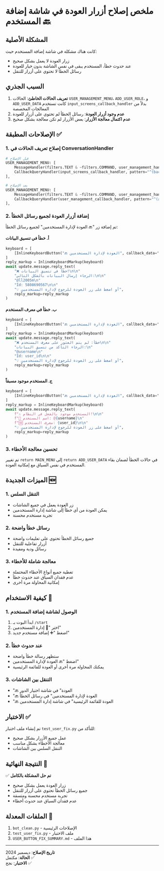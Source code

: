 # ملخص إصلاح أزرار العودة في شاشة إضافة المستخدم 🔙

## المشكلة الأصلية
كانت هناك مشكلة في شاشة إضافة المستخدم حيث:
- زرار العودة لا يعمل بشكل صحيح
- عند حدوث خطأ، المستخدم يبقى في نفس الشاشة بدون خيار للعودة
- رسائل الخطأ لا تحتوي على أزرار للتنقل

## السبب الجذري
1. **تعريف الحالات الخاطئ**: الحالات `USER_MANAGEMENT_MENU`، `ADD_USER_ROLE`، و `ADD_USER_DATA` كانت تستخدم `input_screens_callback_handler` بدلاً من المعالجات المخصصة
2. **عدم وجود أزرار العودة**: رسائل الخطأ لم تحتوي على أزرار للعودة
3. **عدم اكتمال معالجة الأزرار**: بعض الأزرار لم تكن معالجة بشكل صحيح

## الإصلاحات المطبقة ✅

### 1. إصلاح تعريف الحالات في ConversationHandler
```python
# قبل الإصلاح
USER_MANAGEMENT_MENU: [
    MessageHandler(filters.TEXT & ~filters.COMMAND, user_management_handler),
    CallbackQueryHandler(input_screens_callback_handler, pattern="^(back_to_admin|back_to_main_menu)$")
],

# بعد الإصلاح
USER_MANAGEMENT_MENU: [
    MessageHandler(filters.TEXT & ~filters.COMMAND, user_management_handler),
    CallbackQueryHandler(user_management_callback_handler, pattern="^(add_user|back_to_admin|back_to_user_management)$")
],
```

### 2. إضافة أزرار العودة لجميع رسائل الخطأ
تم إضافة زر "🔙 العودة لإدارة المستخدمين" لجميع رسائل الخطأ:

#### أ. خطأ في تنسيق البيانات
```python
keyboard = [
    [InlineKeyboardButton("🔙 العودة لإدارة المستخدمين", callback_data="back_to_user_management")]
]
reply_markup = InlineKeyboardMarkup(keyboard)
await update.message.reply_text(
    "❌ خطأ في تنسيق البيانات!\n\n"
    "الرجاء إرسال البيانات بالشكل التالي:\n\n"
    "@ll2005m\n"
    "Id: 5808690567\n\n"
    "💡 أو اضغط على زر العودة للرجوع لإدارة المستخدمين",
    reply_markup=reply_markup
)
```

#### ب. خطأ في معرف المستخدم
```python
keyboard = [
    [InlineKeyboardButton("🔙 العودة لإدارة المستخدمين", callback_data="back_to_user_management")]
]
reply_markup = InlineKeyboardMarkup(keyboard)
await update.message.reply_text(
    "❌ خطأ: لم يتم العثور على معرف المستخدم\n\n"
    "الرجاء التأكد من تنسيق البيانات:\n"
    "@username\n"
    "Id: user_id\n\n"
    "💡 أو اضغط على زر العودة للرجوع لإدارة المستخدمين",
    reply_markup=reply_markup
)
```

#### ج. المستخدم موجود مسبقاً
```python
keyboard = [
    [InlineKeyboardButton("🔙 العودة لإدارة المستخدمين", callback_data="back_to_user_management")]
]
reply_markup = InlineKeyboardMarkup(keyboard)
await update.message.reply_text(
    f"⚠️ المستخدم موجود بالفعل في النظام!\n\n"
    f"👤 اسم المستخدم: @{username}\n"
    f"🆔 معرف المستخدم: {user_id}\n\n"
    "💡 أو اضغط على زر العودة للرجوع لإدارة المستخدمين",
    reply_markup=reply_markup
)
```

### 3. تحسين معالجة الأخطاء
تم تغيير `return MAIN_MENU` إلى `return ADD_USER_DATA` في حالات الخطأ لضمان بقاء المستخدم في نفس السياق مع إمكانية العودة.

## الميزات الجديدة 🆕

### 1. التنقل السلس
- زر العودة يعمل في جميع الشاشات
- يمكن العودة من أي خطأ إلى شاشة إدارة المستخدمين
- تجربة مستخدم محسنة

### 2. رسائل خطأ واضحة
- جميع رسائل الخطأ تحتوي على تعليمات واضحة
- أزرار تفاعلية للتنقل
- رسائل ودية ومفيدة

### 3. معالجة شاملة للأخطاء
- تغطية جميع أنواع الأخطاء المحتملة
- عدم فقدان السياق عند حدوث خطأ
- إمكانية المحاولة مرة أخرى

## كيفية الاستخدام 📖

### 1. الوصول لشاشة إضافة المستخدم
1. ابدأ البوت بـ `/start`
2. اختر "👤 إدارة المستخدمين"
3. اضغط "➕ إضافة مستخدم جديد"

### 2. عند حدوث خطأ
- ستظهر رسالة خطأ واضحة
- اضغط "🔙 العودة لإدارة المستخدمين"
- يمكنك المحاولة مرة أخرى أو العودة للقائمة الرئيسية

### 3. التنقل بين الشاشات
- "🔙 العودة" في شاشة اختيار الدور
- "🔙 العودة لإدارة المستخدمين" في رسائل الخطأ
- "🔙 العودة للقائمة الرئيسية" في شاشة إدارة المستخدمين

## الاختبار ✅

تم إنشاء ملف اختبار `test_user_fix.py` للتأكد من:
- عمل جميع الأزرار بشكل صحيح
- معالجة الأخطاء بشكل مناسب
- التنقل السلس بين الشاشات

## النتيجة النهائية 🎯

✅ **تم حل المشكلة بالكامل**
- زرار العودة يعمل بشكل صحيح
- جميع رسائل الخطأ تحتوي على أزرار للتنقل
- تجربة مستخدم محسنة ومتسقة
- عدم فقدان السياق عند حدوث أخطاء

## الملفات المعدلة 📝

1. `bot_clean.py` - الإصلاحات الرئيسية
2. `test_user_fix.py` - ملف الاختبار
3. `USER_BUTTON_FIX_SUMMARY.md` - هذا الملف

---

**تاريخ الإصلاح**: ديسمبر 2024  
**الحالة**: مكتمل ✅  
**الاختبار**: نجح ✅
